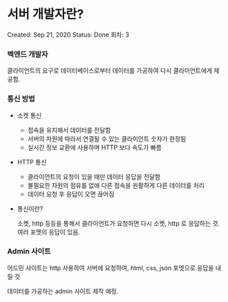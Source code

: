 # 서버 개발자란?

Created: Sep 21, 2020
Status: Done
회차: 3
 
### 벡엔드 개발자

클라이언트의 요구로 데이터베이스로부터 데이터를 가공하여 다시 클라이언트에게 제공함. 

### 통신 방법

- 소켓 통신
    - 접속을 유지해서 데이터를 전달함
    - 서버의 자원에 따라서 연결될 수 있는 클라이언트 숫자가 한정됨
    - 실시간 정보 교환에 사용하며 HTTP 보다 속도가 빠름

- HTTP 통신
    - 클라이언트의 요청이 있을 때만 데이터 응답을 전달함
    - 불필요한 자원의 점유를 없애 다른 접속을 원활하게 다른 데이터를 처리
    - 데이터 요청 후 응답이 오면 끊어짐

- 통신이란?

    소켓, http 등등을 통해서 클라이언트가 요청하면 다시 소켓, http 로 응답하는 것. 여러 포멧의 응답이 있음.

### Admin 사이트

어드민 사이트는 http 사용하여 서버에 요청하여, html, css, json 포멧으로 응답을 내릴 것

데이터를 가공하는 admin 사이트 제작 예정.
